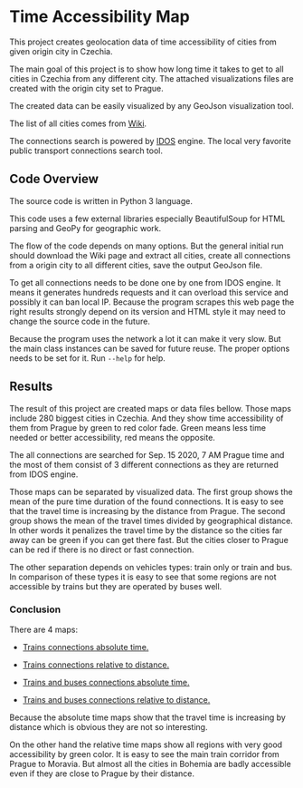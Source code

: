 # Time Accessibility Map

This project creates geolocation data of time accessibility of cities from given origin city in Czechia.

The main goal of this project is to show how long time it takes to get to all cities in Czechia from any different city. The attached visualizations files are created with the origin city set to Prague. 

The created data can be easily visualized by any GeoJson visualization tool.

The list of all cities comes from [Wiki](https://cs.wikipedia.org/wiki/Rejstř%C3%ADk:Seznam_měst_v_Česku_podle_počtu_obyvatel).

The connections search is powered by [IDOS](https://idos.idnes.cz/vlakyautobusy/spojeni/) engine. The local very favorite public transport connections search tool.

## Code Overview 

The source code is written in Python 3 language.

This code uses a few external libraries especially BeautifulSoup for HTML parsing and GeoPy for geographic work.

The flow of the code depends on many options. But the general initial run should download the Wiki page and extract all cities, create all connections from a origin city to all different cities, save the output GeoJson file.

To get all connections needs to be done one by one from IDOS engine. It means it generates hundreds requests and it can overload this service and possibly it can ban local IP. Because the program scrapes this web page the right results strongly depend on its version and HTML style it may need to change the source code in the future.

Because the program uses the network a lot it can make it very slow. But the main class instances can be saved for future reuse. The proper options needs to be set for it. Run `--help` for help.

## Results

The result of this project are created maps or data files bellow. Those maps include 280 biggest cities in Czechia. And they show time accessibility of them from Prague by green to red color fade. Green means less time needed or better accessibility, red means the opposite.

The all connections are searched for Sep. 15 2020, 7 AM Prague time and the most of them consist of 3 different connections as they are returned from IDOS engine. 

Those maps can be separated by visualized data. The first group shows the mean of the pure time duration of the found connections. It is easy to see that the travel time is increasing by the distance from Prague. The second group shows the mean of the travel times divided by geographical distance. In other words it penalizes the travel time by the distance so the cities far away can be green if you can get there fast. But the cities closer to Prague can be red if there is no direct or fast connection.

The other separation depends on vehicles types: train only or train and bus. In comparison of these types it is easy to see that some regions are not accessible by trains but they are operated by buses well.

### Conclusion

There are 4 maps:

- [Trains connections absolute time.](./time_accessibility_map_train-absolute-280.geojson)

- [Trains connections relative to distance.](./time_accessibility_map_train-ratio-280.geojson)

- [Trains and buses connections absolute time.](./time_accessibility_map_bus_train-absolute-280.geojson)

- [Trains and buses connections relative to distance.](./time_accessibility_map_bus_train-ratio-280.geojson)

Because the absolute time maps show that the travel time is increasing by distance which is obvious they are not so interesting.

On the other hand the relative time maps show all regions with very good accessibility by green color. It is easy to see the main train corridor from Prague to Moravia. But almost all the cities in Bohemia are badly accessible even if they are close to Prague by their distance.
